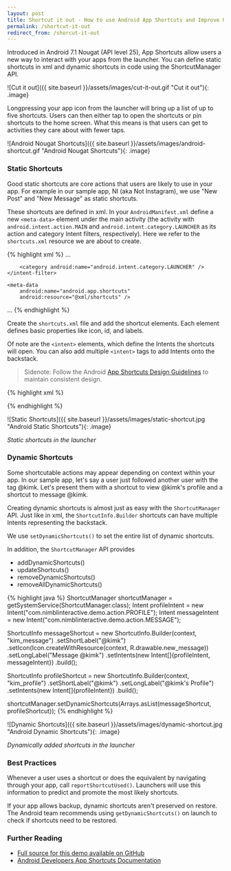 ```yaml
---
layout: post
title: Shortcut it out - How to use Android App Shortcuts and Improve User Experience
permalink: /shortcut-it-out
redirect_from: /shorcut-it-out
---
```


Introduced in Android 7.1 Nougat (API level 25), App Shortcuts allow users a new way to interact with your apps from the launcher. You can define static shortcuts in xml and dynamic shortcuts in code using the ShortcutManager API.

![Cut it out]({{ site.baseurl }}/assets/images/cut-it-out.gif "Cut it out"){: .image}

Longpressing your app icon from the launcher will bring up a list of up to five shortcuts. Users can then either tap to open the shortcuts or pin shortcuts to the home screen. What this means is that users can get to activities they care about with fewer taps.

![Android Nougat Shortcuts]({{ site.baseurl }}/assets/images/android-shortcut.gif "Android Nougat Shortcuts"){: .image}

### Static Shortcuts

Good static shortcuts are core actions that users are likely to use in your app. For example in our sample app, NI (aka Not Instagram), we use "New Post" and "New Message" as static shortcuts.

These shortcuts are defined in xml. In your `AndroidManifest.xml` define a new `<meta-data>` element under the main activity (the activity with `android.intent.action.MAIN` and `android.intent.category.LAUNCHER` as its action and category Intent filters, respectively). Here we refer to the `shortcuts.xml` resource we are about to create.

{% highlight xml %}
...
<activity
    android:name=".MainActivity"
    android:label="@string/app_name"
    android:theme="@style/AppTheme.NoActionBar">
    <intent-filter>
        <action android:name="android.intent.action.MAIN" />

        <category android:name="android.intent.category.LAUNCHER" />
    </intent-filter>

    <meta-data
        android:name="android.app.shortcuts"
        android:resource="@xml/shortcuts" />
</activity>
...
{% endhighlight %}

Create the `shortcuts.xml` file and add the shortcut elements. Each element defines basic properties like icon, id, and labels. 

Of note are the `<intent>` elements, which define the Intents the shortcuts will open. You can also add multiple `<intent>` tags to add Intents onto the backstack.

> Sidenote: Follow the Android [App Shortcuts Design Guidelines][design-guidelines] to maintain consistent design.

{% highlight xml %}
<?xml version="1.0" encoding="utf-8"?>
<shortcuts xmlns:android="http://schemas.android.com/apk/res/android">
    <shortcut
        android:enabled="true"
        android:icon="@drawable/new_post"
        android:shortcutDisabledMessage="@string/new_post"
        android:shortcutId="post"
        android:shortcutLongLabel="@string/new_post"
        android:shortcutShortLabel="@string/new_post">
        <intent
            android:action="android.intent.action.VIEW"
            android:targetClass="com.nimblinteractive.demo.PostActivity"
            android:targetPackage="com.nimblinteractive.demo" />
    </shortcut>
    <shortcut
        android:enabled="true"
        android:icon="@drawable/new_message"
        android:shortcutDisabledMessage="@string/new_message"
        android:shortcutId="message"
        android:shortcutLongLabel="@string/new_message"
        android:shortcutShortLabel="@string/new_message">
        <intent
            android:action="android.intent.action.VIEW"
            android:targetClass="com.nimblinteractive.demo.NewMessageActivity"
            android:targetPackage="com.nimblinteractive.demo" />
    </shortcut>
</shortcuts>
{% endhighlight %}

![Static Shortcuts]({{ site.baseurl }}/assets/images/static-shortcut.jpg "Android Static Shortcuts"){: .image}

_Static shortcuts in the launcher_

### Dynamic Shortcuts

Some shortcutable actions may appear depending on context within your app. In our sample app, let's say a user just followed another user with the tag @kimk. Let's present them with a shortcut to view @kimk's profile and a shortcut to message @kimk.

Creating dynamic shortcuts is almost just as easy with the `ShortcutManager` API. Just like in xml, the `ShortcutInfo.Builder` shortcuts can have multiple Intents representing the backstack.

We use `setDynamicShortcuts()` to set the entire list of dynamic shortcuts. 

In addition, the `ShortcutManager` API provides

* addDynamicShortcuts()
* updateShortcuts()
* removeDynamicShortcuts()
* removeAllDynamicShortcuts()

{% highlight java %}
ShortcutManager shortcutManager = getSystemService(ShortcutManager.class);
Intent profileIntent = new Intent("com.nimblinteractive.demo.action.PROFILE");
Intent messageIntent = new Intent("com.nimblinteractive.demo.action.MESSAGE");

ShortcutInfo messageShortcut = new ShortcutInfo.Builder(context, "kim_message")
        .setShortLabel("@kimk")
        .setIcon(Icon.createWithResource(context, R.drawable.new_message))
        .setLongLabel("Message @kimk")
        .setIntents(new Intent[]{profileIntent, messageIntent})
        .build();

ShortcutInfo profileShortcut = new ShortcutInfo.Builder(context, "kim_profile")
        .setShortLabel("@kimk")
        .setLongLabel("@kimk's Profile")
        .setIntents(new Intent[]{profileIntent})
        .build();

shortcutManager.setDynamicShortcuts(Arrays.asList(messageShortcut, profileShortcut));
{% endhighlight %}

![Dynamic Shortcuts]({{ site.baseurl }}/assets/images/dynamic-shortcut.jpg "Android Dynamic Shortcuts"){: .image}

_Dynamically added shortcuts in the launcher_

### Best Practices

Whenever a user uses a shortcut or does the equivalent by navigating through your app, call `reportShortcutUsed()`. Launchers will use this information to predict and promote the most likely shortcuts.

If your app allows backup, dynamic shortcuts aren't preserved on restore. The Android team recommends using `getDynamicShortcuts()` on launch to check if shortcuts need to be restored.

### Further Reading

* [Full source for this demo available on GitHub][github]
* [Android Developers App Shortcuts Documentation][docs]

[design-guidelines]:	//commondatastorage.googleapis.com/androiddevelopers/shareables/design/app-shortcuts-design-guidelines.pdf
[github]:	//github.com/chriscadiz/Demo
[docs]:	//developer.android.com/guide/topics/ui/shortcuts.html